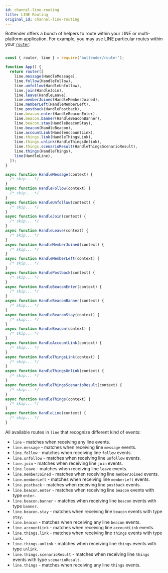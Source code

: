 ```yaml
---
id: channel-line-routing
title: LINE Routing
original_id: channel-line-routing
---
```

Bottender offers a bunch of helpers to route within your LINE or multi-platform application. For example, you may use LINE particular routes within your [`router`](the-basics-routing.md):

```js

const { router, line } = require('bottender/router');

function App() {
  return router([
    line.message(HandleMessage),
    line.follow(HandleFollow),
    line.unfollow(HandleUnfollow),
    line.join(HandleJoin),
    line.leave(HandleLeave),
    line.memberJoined(HandleMemberJoined),
    line.memberLeft(HandleMemberLeft),
    line.postback(HandlePostback),
    line.beacon.enter(HandleBeaconEnter),
    line.beacon.banner(HandleBeaconBanner),
    line.beacon.stay(HandleBeaconStay),
    line.beacon(HandleBeacon),
    line.accountLink(HandleAccountLink),
    line.things.link(HandleThingsLink),
    line.things.unlink(HandleThingsUnlink),
    line.things.scenarioResult(HandleThingsScenarioResult),
    line.things(HandleThings),
    line(HandleLine),
  ]);
}

async function HandleMessage(context) {
  /* skip... */
}
async function HandleFollow(context) {
  /* skip... */
}
async function HandleUnfollow(context) {
  /* skip... */
}
async function HandleJoin(context) {
  /* skip... */
}
async function HandleLeave(context) {
  /* skip... */
}
async function HandleMemberJoined(context) {
  /* skip... */
}
async function HandleMemberLeft(context) {
  /* skip... */
}
async function HandlePostback(context) {
  /* skip... */
}
async function HandleBeaconEnter(context) {
  /* skip... */
}
async function HandleBeaconBanner(context) {
  /* skip... */
}
async function HandleBeaconStay(context) {
  /* skip... */
}
async function HandleBeacon(context) {
  /* skip... */
}
async function HandleAccountLink(context) {
  /* skip... */
}
async function HandleThingsLink(context) {
  /* skip... */
}
async function HandleThingsUnlink(context) {
  /* skip... */
}
async function HandleThingsScenarioResult(context) {
  /* skip... */
}
async function HandleThings(context) {
  /* skip... */
}
async function HandleLine(context) {
  /* skip... */
}

```

All available routes in `line` that recognize different kind of events:

-   `line` - matches when receiving any line events.
-   `line.message` - matches when receiving line `message` events.
-   `line.follow` - matches when receiving line `follow` events.
-   `line.unfollow` - matches when receiving line `unfollow` events.
-   `line.join` - matches when receiving line `join` events.
-   `line.leave` - matches when receiving line `leave` events.
-   `line.memberJoined` - matches when receiving line `memberJoined` events.
-   `line.memberLeft` - matches when receiving line `memberLeft` events.
-   `line.postback` - matches when receiving line `postback` events.
-   `line.beacon.enter` - matches when receiving line `beacon` events with type `enter`.
-   `line.beacon.banner` - matches when receiving line `beacon` events with type `banner`.
-   `line.beacon.stay` - matches when receiving line `beacon` events with type `stay`.
-   `line.beacon` - matches when receiving any line `beacon` events.
-   `line.accountLink` - matches when receiving line `accountLink` events.
-   `line.things.link` - matches when receiving line `things` events with type `link`.
-   `line.things.unlink` - matches when receiving line `things` events with type `unlink`.
-   `line.things.scenarioResult` - matches when receiving line `things` events with type `scenarioResult`.
-   `line.things` - matches when receiving any line `things` events.

